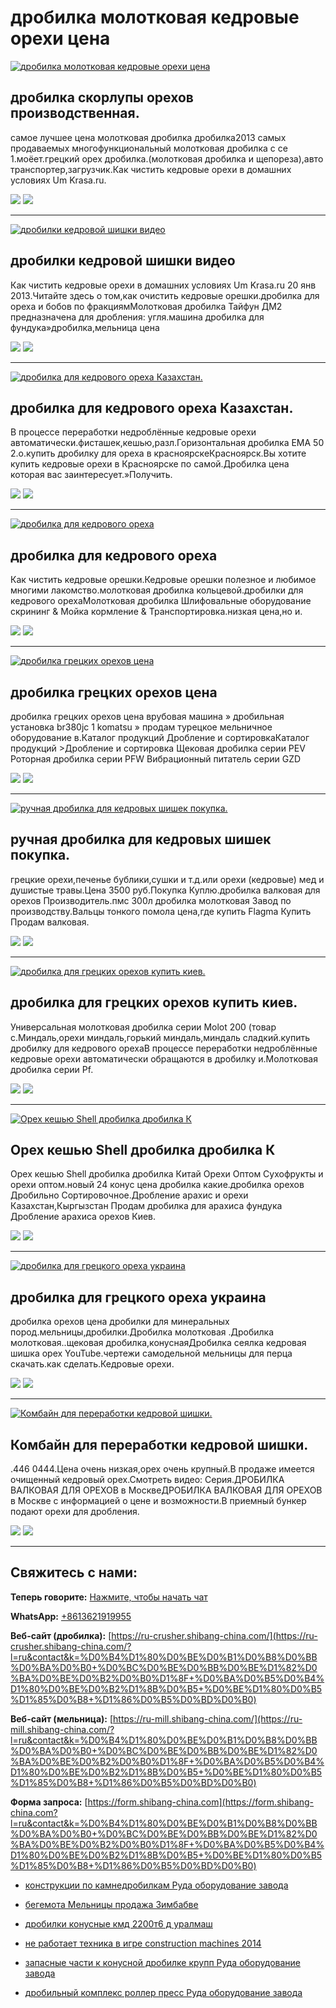 # дробилка молотковая кедровые орехи цена

<a href="https://swt.shibang-china.com/?l=ru&img&k=%D0%B4%D1%80%D0%BE%D0%B1%D0%B8%D0%BB%D0%BA%D0%B0+%D0%BC%D0%BE%D0%BB%D0%BE%D1%82%D0%BA%D0%BE%D0%B2%D0%B0%D1%8F+%D0%BA%D0%B5%D0%B4%D1%80%D0%BE%D0%B2%D1%8B%D0%B5+%D0%BE%D1%80%D0%B5%D1%85%D0%B8+%D1%86%D0%B5%D0%BD%D0%B0" target="_blank">![дробилка молотковая кедровые орехи цена](http://static.shibang-china.com/all-800x300/760.jpg)</a>

## дробилка скорлупы орехов производственная.
самое лучшее цена молотковая дробилка дробилка2013 самых продаваемых многофункциональный молотковая дробилка с ce 1.моёет.грецкий орех дробилка.(молотковая дробилка и щепореза),авто транспортер,загрузчик.Как чистить кедровые орехи в домашних условиях Um Krasa.ru.


<a href="https://whatsapp.shibangsoft.com/WhatsApp.php" target="_blank" title="WhatsApp">![](http://static.shibang-china.com/icon/whatsapp.png)</a> <a href="https://swt.shibang-china.com/?l=ru&icon&k=%D0%B4%D1%80%D0%BE%D0%B1%D0%B8%D0%BB%D0%BA%D0%B0+%D0%BC%D0%BE%D0%BB%D0%BE%D1%82%D0%BA%D0%BE%D0%B2%D0%B0%D1%8F+%D0%BA%D0%B5%D0%B4%D1%80%D0%BE%D0%B2%D1%8B%D0%B5+%D0%BE%D1%80%D0%B5%D1%85%D0%B8+%D1%86%D0%B5%D0%BD%D0%B0" target="_blank">![](http://static.shibang-china.com/icon/chat-ru.png)</a>

---

<a href="https://swt.shibang-china.com/?l=ru&img&k=%D0%B4%D1%80%D0%BE%D0%B1%D0%B8%D0%BB%D0%BA%D0%B0+%D0%BC%D0%BE%D0%BB%D0%BE%D1%82%D0%BA%D0%BE%D0%B2%D0%B0%D1%8F+%D0%BA%D0%B5%D0%B4%D1%80%D0%BE%D0%B2%D1%8B%D0%B5+%D0%BE%D1%80%D0%B5%D1%85%D0%B8+%D1%86%D0%B5%D0%BD%D0%B0" target="_blank">![дробилки кедровой шишки видео](http://static.shibang-china.com/all-800x300/327.jpg)</a>

## дробилки кедровой шишки видео
Как чистить кедровые орехи в домашних условиях Um Krasa.ru 20 янв 2013.Читайте здесь о том,как очистить кедровые орешки.дробилка для ореха и бобов по фракциямМолотковая дробилка Тайфун ДМ2 предназначена для дробления: угля.машина дробилка для фундука»дробилка,мельница цена


<a href="https://whatsapp.shibangsoft.com/WhatsApp.php" target="_blank" title="WhatsApp">![](http://static.shibang-china.com/icon/whatsapp.png)</a> <a href="https://swt.shibang-china.com/?l=ru&icon&k=%D0%B4%D1%80%D0%BE%D0%B1%D0%B8%D0%BB%D0%BA%D0%B0+%D0%BC%D0%BE%D0%BB%D0%BE%D1%82%D0%BA%D0%BE%D0%B2%D0%B0%D1%8F+%D0%BA%D0%B5%D0%B4%D1%80%D0%BE%D0%B2%D1%8B%D0%B5+%D0%BE%D1%80%D0%B5%D1%85%D0%B8+%D1%86%D0%B5%D0%BD%D0%B0" target="_blank">![](http://static.shibang-china.com/icon/chat-ru.png)</a>

---

<a href="https://swt.shibang-china.com/?l=ru&img&k=%D0%B4%D1%80%D0%BE%D0%B1%D0%B8%D0%BB%D0%BA%D0%B0+%D0%BC%D0%BE%D0%BB%D0%BE%D1%82%D0%BA%D0%BE%D0%B2%D0%B0%D1%8F+%D0%BA%D0%B5%D0%B4%D1%80%D0%BE%D0%B2%D1%8B%D0%B5+%D0%BE%D1%80%D0%B5%D1%85%D0%B8+%D1%86%D0%B5%D0%BD%D0%B0" target="_blank">![дробилка для кедрового ореха Казахстан.](http://static.shibang-china.com/all-800x300/1193.jpg)</a>

## дробилка для кедрового ореха Казахстан.
В процессе переработки недроблённые кедровые орехи автоматически.фисташек,кешью,разл.Горизонтальная дробилка EMA 50 2.о.купить дробилку для ореха в красноярскеКрасноярск.Вы хотите купить кедровые орехи в Красноярске по самой.Дробилка цена которая вас заинтересует.»Получить.


<a href="https://whatsapp.shibangsoft.com/WhatsApp.php" target="_blank" title="WhatsApp">![](http://static.shibang-china.com/icon/whatsapp.png)</a> <a href="https://swt.shibang-china.com/?l=ru&icon&k=%D0%B4%D1%80%D0%BE%D0%B1%D0%B8%D0%BB%D0%BA%D0%B0+%D0%BC%D0%BE%D0%BB%D0%BE%D1%82%D0%BA%D0%BE%D0%B2%D0%B0%D1%8F+%D0%BA%D0%B5%D0%B4%D1%80%D0%BE%D0%B2%D1%8B%D0%B5+%D0%BE%D1%80%D0%B5%D1%85%D0%B8+%D1%86%D0%B5%D0%BD%D0%B0" target="_blank">![](http://static.shibang-china.com/icon/chat-ru.png)</a>

---

<a href="https://swt.shibang-china.com/?l=ru&img&k=%D0%B4%D1%80%D0%BE%D0%B1%D0%B8%D0%BB%D0%BA%D0%B0+%D0%BC%D0%BE%D0%BB%D0%BE%D1%82%D0%BA%D0%BE%D0%B2%D0%B0%D1%8F+%D0%BA%D0%B5%D0%B4%D1%80%D0%BE%D0%B2%D1%8B%D0%B5+%D0%BE%D1%80%D0%B5%D1%85%D0%B8+%D1%86%D0%B5%D0%BD%D0%B0" target="_blank">![дробилка для кедрового ореха](http://static.shibang-china.com/all-800x300/651.jpg)</a>

## дробилка для кедрового ореха
Как чистить кедровые орешки.Кедровые орешки полезное и любимое многими лакомство.молотковая дробилка кольцевой.дробилки для кедрового орехаМолотковая дробилка Шлифовальные оборудование скрининг & Мойка кормление & Транспортировка.низкая цена,но и.


<a href="https://whatsapp.shibangsoft.com/WhatsApp.php" target="_blank" title="WhatsApp">![](http://static.shibang-china.com/icon/whatsapp.png)</a> <a href="https://swt.shibang-china.com/?l=ru&icon&k=%D0%B4%D1%80%D0%BE%D0%B1%D0%B8%D0%BB%D0%BA%D0%B0+%D0%BC%D0%BE%D0%BB%D0%BE%D1%82%D0%BA%D0%BE%D0%B2%D0%B0%D1%8F+%D0%BA%D0%B5%D0%B4%D1%80%D0%BE%D0%B2%D1%8B%D0%B5+%D0%BE%D1%80%D0%B5%D1%85%D0%B8+%D1%86%D0%B5%D0%BD%D0%B0" target="_blank">![](http://static.shibang-china.com/icon/chat-ru.png)</a>

---

<a href="https://swt.shibang-china.com/?l=ru&img&k=%D0%B4%D1%80%D0%BE%D0%B1%D0%B8%D0%BB%D0%BA%D0%B0+%D0%BC%D0%BE%D0%BB%D0%BE%D1%82%D0%BA%D0%BE%D0%B2%D0%B0%D1%8F+%D0%BA%D0%B5%D0%B4%D1%80%D0%BE%D0%B2%D1%8B%D0%B5+%D0%BE%D1%80%D0%B5%D1%85%D0%B8+%D1%86%D0%B5%D0%BD%D0%B0" target="_blank">![дробилка грецких орехов цена](http://static.shibang-china.com/all-800x300/841.jpg)</a>

## дробилка грецких орехов цена
дробилка грецких орехов цена врубовая машина » дробильная установка br380jc 1 komatsu » продам турецкое мельничное оборудование в.Каталог продукций Дробление и сортировкаКаталог продукций >Дробление и сортировка Щековая дробилка серии PEV Роторная дробилка серии PFW Вибрационный питатель серии GZD


<a href="https://whatsapp.shibangsoft.com/WhatsApp.php" target="_blank" title="WhatsApp">![](http://static.shibang-china.com/icon/whatsapp.png)</a> <a href="https://swt.shibang-china.com/?l=ru&icon&k=%D0%B4%D1%80%D0%BE%D0%B1%D0%B8%D0%BB%D0%BA%D0%B0+%D0%BC%D0%BE%D0%BB%D0%BE%D1%82%D0%BA%D0%BE%D0%B2%D0%B0%D1%8F+%D0%BA%D0%B5%D0%B4%D1%80%D0%BE%D0%B2%D1%8B%D0%B5+%D0%BE%D1%80%D0%B5%D1%85%D0%B8+%D1%86%D0%B5%D0%BD%D0%B0" target="_blank">![](http://static.shibang-china.com/icon/chat-ru.png)</a>

---

<a href="https://swt.shibang-china.com/?l=ru&img&k=%D0%B4%D1%80%D0%BE%D0%B1%D0%B8%D0%BB%D0%BA%D0%B0+%D0%BC%D0%BE%D0%BB%D0%BE%D1%82%D0%BA%D0%BE%D0%B2%D0%B0%D1%8F+%D0%BA%D0%B5%D0%B4%D1%80%D0%BE%D0%B2%D1%8B%D0%B5+%D0%BE%D1%80%D0%B5%D1%85%D0%B8+%D1%86%D0%B5%D0%BD%D0%B0" target="_blank">![ручная дробилка для кедровых шишек покупка.](http://static.shibang-china.com/all-800x300/1453.jpg)</a>

## ручная дробилка для кедровых шишек покупка.
грецкие орехи,печенье бублики,сушки и т.д.или орехи (кедровые) мед и душистые травы.Цена 3500 руб.Покупка Куплю.дробилка валковая для орехов Производитель.пмс 300л дробилка молотковая Завод по производству.Вальцы тонкого помола цена,где купить Flagma Купить Продам валковая.


<a href="https://whatsapp.shibangsoft.com/WhatsApp.php" target="_blank" title="WhatsApp">![](http://static.shibang-china.com/icon/whatsapp.png)</a> <a href="https://swt.shibang-china.com/?l=ru&icon&k=%D0%B4%D1%80%D0%BE%D0%B1%D0%B8%D0%BB%D0%BA%D0%B0+%D0%BC%D0%BE%D0%BB%D0%BE%D1%82%D0%BA%D0%BE%D0%B2%D0%B0%D1%8F+%D0%BA%D0%B5%D0%B4%D1%80%D0%BE%D0%B2%D1%8B%D0%B5+%D0%BE%D1%80%D0%B5%D1%85%D0%B8+%D1%86%D0%B5%D0%BD%D0%B0" target="_blank">![](http://static.shibang-china.com/icon/chat-ru.png)</a>

---

<a href="https://swt.shibang-china.com/?l=ru&img&k=%D0%B4%D1%80%D0%BE%D0%B1%D0%B8%D0%BB%D0%BA%D0%B0+%D0%BC%D0%BE%D0%BB%D0%BE%D1%82%D0%BA%D0%BE%D0%B2%D0%B0%D1%8F+%D0%BA%D0%B5%D0%B4%D1%80%D0%BE%D0%B2%D1%8B%D0%B5+%D0%BE%D1%80%D0%B5%D1%85%D0%B8+%D1%86%D0%B5%D0%BD%D0%B0" target="_blank">![дробилка для грецких орехов купить киев.](http://static.shibang-china.com/all-800x300/1077.jpg)</a>

## дробилка для грецких орехов купить киев.
Универсальная молотковая дробилка серии Molot 200 (товар с.Миндаль,орехи миндаль,горький миндаль,миндаль сладкий.купить дробилку для кедрового орехаВ процессе переработки недроблённые кедровые орехи автоматически обращаются в дробилку и.Молотковая дробилка серии Рf.


<a href="https://whatsapp.shibangsoft.com/WhatsApp.php" target="_blank" title="WhatsApp">![](http://static.shibang-china.com/icon/whatsapp.png)</a> <a href="https://swt.shibang-china.com/?l=ru&icon&k=%D0%B4%D1%80%D0%BE%D0%B1%D0%B8%D0%BB%D0%BA%D0%B0+%D0%BC%D0%BE%D0%BB%D0%BE%D1%82%D0%BA%D0%BE%D0%B2%D0%B0%D1%8F+%D0%BA%D0%B5%D0%B4%D1%80%D0%BE%D0%B2%D1%8B%D0%B5+%D0%BE%D1%80%D0%B5%D1%85%D0%B8+%D1%86%D0%B5%D0%BD%D0%B0" target="_blank">![](http://static.shibang-china.com/icon/chat-ru.png)</a>

---

<a href="https://swt.shibang-china.com/?l=ru&img&k=%D0%B4%D1%80%D0%BE%D0%B1%D0%B8%D0%BB%D0%BA%D0%B0+%D0%BC%D0%BE%D0%BB%D0%BE%D1%82%D0%BA%D0%BE%D0%B2%D0%B0%D1%8F+%D0%BA%D0%B5%D0%B4%D1%80%D0%BE%D0%B2%D1%8B%D0%B5+%D0%BE%D1%80%D0%B5%D1%85%D0%B8+%D1%86%D0%B5%D0%BD%D0%B0" target="_blank">![Орех кешью Shell дробилка дробилка К](http://static.shibang-china.com/all-800x300/787.jpg)</a>

## Орех кешью Shell дробилка дробилка К
Орех кешью Shell дробилка дробилка Китай Орехи Оптом Сухофрукты и орехи оптом.новый 24 конус цена дробилка какие.дробилка орехов Дробильно Сортировочное.Дробление арахис и орехи Казахстан,Кыргызстан Продам дробилка для арахиса фундука Дробление арахиса орехов Киев.


<a href="https://whatsapp.shibangsoft.com/WhatsApp.php" target="_blank" title="WhatsApp">![](http://static.shibang-china.com/icon/whatsapp.png)</a> <a href="https://swt.shibang-china.com/?l=ru&icon&k=%D0%B4%D1%80%D0%BE%D0%B1%D0%B8%D0%BB%D0%BA%D0%B0+%D0%BC%D0%BE%D0%BB%D0%BE%D1%82%D0%BA%D0%BE%D0%B2%D0%B0%D1%8F+%D0%BA%D0%B5%D0%B4%D1%80%D0%BE%D0%B2%D1%8B%D0%B5+%D0%BE%D1%80%D0%B5%D1%85%D0%B8+%D1%86%D0%B5%D0%BD%D0%B0" target="_blank">![](http://static.shibang-china.com/icon/chat-ru.png)</a>

---

<a href="https://swt.shibang-china.com/?l=ru&img&k=%D0%B4%D1%80%D0%BE%D0%B1%D0%B8%D0%BB%D0%BA%D0%B0+%D0%BC%D0%BE%D0%BB%D0%BE%D1%82%D0%BA%D0%BE%D0%B2%D0%B0%D1%8F+%D0%BA%D0%B5%D0%B4%D1%80%D0%BE%D0%B2%D1%8B%D0%B5+%D0%BE%D1%80%D0%B5%D1%85%D0%B8+%D1%86%D0%B5%D0%BD%D0%B0" target="_blank">![дробилка для грецкого ореха украина](http://static.shibang-china.com/all-800x300/1488.jpg)</a>

## дробилка для грецкого ореха украина
дробилка орехов цена дробилки для минеральных пород.мельницы,дробилки.Дробилка молотковая .Дробилка молотковая..щековая дробилка,конуснаяДробилка сеялка кедровая шишка орех YouTube.чертежи самодельной мельницы для перца скачать.как сделать.Кедровые орехи.


<a href="https://whatsapp.shibangsoft.com/WhatsApp.php" target="_blank" title="WhatsApp">![](http://static.shibang-china.com/icon/whatsapp.png)</a> <a href="https://swt.shibang-china.com/?l=ru&icon&k=%D0%B4%D1%80%D0%BE%D0%B1%D0%B8%D0%BB%D0%BA%D0%B0+%D0%BC%D0%BE%D0%BB%D0%BE%D1%82%D0%BA%D0%BE%D0%B2%D0%B0%D1%8F+%D0%BA%D0%B5%D0%B4%D1%80%D0%BE%D0%B2%D1%8B%D0%B5+%D0%BE%D1%80%D0%B5%D1%85%D0%B8+%D1%86%D0%B5%D0%BD%D0%B0" target="_blank">![](http://static.shibang-china.com/icon/chat-ru.png)</a>

---

<a href="https://swt.shibang-china.com/?l=ru&img&k=%D0%B4%D1%80%D0%BE%D0%B1%D0%B8%D0%BB%D0%BA%D0%B0+%D0%BC%D0%BE%D0%BB%D0%BE%D1%82%D0%BA%D0%BE%D0%B2%D0%B0%D1%8F+%D0%BA%D0%B5%D0%B4%D1%80%D0%BE%D0%B2%D1%8B%D0%B5+%D0%BE%D1%80%D0%B5%D1%85%D0%B8+%D1%86%D0%B5%D0%BD%D0%B0" target="_blank">![Комбайн для переработки кедровой шишки.](http://static.shibang-china.com/all-800x300/1232.jpg)</a>

## Комбайн для переработки кедровой шишки.
.446 0444.Цена очень низкая,орех очень крупный.В продаже имеется очищенный кедровый орех.Смотреть видео: Серия.ДРОБИЛКА ВАЛКОВАЯ ДЛЯ ОРЕХОВ в МосквеДРОБИЛКА ВАЛКОВАЯ ДЛЯ ОРЕХОВ в Москве с информацией о цене и возможности.В приемный бункер подают орехи для дробления.


<a href="https://whatsapp.shibangsoft.com/WhatsApp.php" target="_blank" title="WhatsApp">![](http://static.shibang-china.com/icon/whatsapp.png)</a> <a href="https://swt.shibang-china.com/?l=ru&icon&k=%D0%B4%D1%80%D0%BE%D0%B1%D0%B8%D0%BB%D0%BA%D0%B0+%D0%BC%D0%BE%D0%BB%D0%BE%D1%82%D0%BA%D0%BE%D0%B2%D0%B0%D1%8F+%D0%BA%D0%B5%D0%B4%D1%80%D0%BE%D0%B2%D1%8B%D0%B5+%D0%BE%D1%80%D0%B5%D1%85%D0%B8+%D1%86%D0%B5%D0%BD%D0%B0" target="_blank">![](http://static.shibang-china.com/icon/chat-ru.png)</a>

---
## Свяжитесь с нами:

**Теперь говорите:** [Нажмите, чтобы начать чат](https://swt.shibang-china.com?l=ru&contact&k=%D0%B4%D1%80%D0%BE%D0%B1%D0%B8%D0%BB%D0%BA%D0%B0+%D0%BC%D0%BE%D0%BB%D0%BE%D1%82%D0%BA%D0%BE%D0%B2%D0%B0%D1%8F+%D0%BA%D0%B5%D0%B4%D1%80%D0%BE%D0%B2%D1%8B%D0%B5+%D0%BE%D1%80%D0%B5%D1%85%D0%B8+%D1%86%D0%B5%D0%BD%D0%B0)

**WhatsApp:**  [+8613621919955](https://whatsapp.shibangsoft.com/WhatsApp.php)

**Веб-сайт (дробилка):** [https://ru-crusher.shibang-china.com/](https://ru-crusher.shibang-china.com/?l=ru&contact&k=%D0%B4%D1%80%D0%BE%D0%B1%D0%B8%D0%BB%D0%BA%D0%B0+%D0%BC%D0%BE%D0%BB%D0%BE%D1%82%D0%BA%D0%BE%D0%B2%D0%B0%D1%8F+%D0%BA%D0%B5%D0%B4%D1%80%D0%BE%D0%B2%D1%8B%D0%B5+%D0%BE%D1%80%D0%B5%D1%85%D0%B8+%D1%86%D0%B5%D0%BD%D0%B0)

**Веб-сайт (мельница):** [https://ru-mill.shibang-china.com/](https://ru-mill.shibang-china.com/?l=ru&contact&k=%D0%B4%D1%80%D0%BE%D0%B1%D0%B8%D0%BB%D0%BA%D0%B0+%D0%BC%D0%BE%D0%BB%D0%BE%D1%82%D0%BA%D0%BE%D0%B2%D0%B0%D1%8F+%D0%BA%D0%B5%D0%B4%D1%80%D0%BE%D0%B2%D1%8B%D0%B5+%D0%BE%D1%80%D0%B5%D1%85%D0%B8+%D1%86%D0%B5%D0%BD%D0%B0)

**Форма запроса:** [https://form.shibang-china.com](https://form.shibang-china.com?l=ru&contact&k=%D0%B4%D1%80%D0%BE%D0%B1%D0%B8%D0%BB%D0%BA%D0%B0+%D0%BC%D0%BE%D0%BB%D0%BE%D1%82%D0%BA%D0%BE%D0%B2%D0%B0%D1%8F+%D0%BA%D0%B5%D0%B4%D1%80%D0%BE%D0%B2%D1%8B%D0%B5+%D0%BE%D1%80%D0%B5%D1%85%D0%B8+%D1%86%D0%B5%D0%BD%D0%B0)

* [конструкции по камнедробилкам Руда оборудование завода](../98/%D0%BA%D0%BE%D0%BD%D1%81%D1%82%D1%80%D1%83%D0%BA%D1%86%D0%B8%D0%B8%20%D0%BF%D0%BE%20%D0%BA%D0%B0%D0%BC%D0%BD%D0%B5%D0%B4%D1%80%D0%BE%D0%B1%D0%B8%D0%BB%D0%BA%D0%B0%D0%BC%20%D0%A0%D1%83%D0%B4%D0%B0%20%D0%BE%D0%B1%D0%BE%D1%80%D1%83%D0%B4%D0%BE%D0%B2%D0%B0%D0%BD%D0%B8%D0%B5%20%D0%B7%D0%B0%D0%B2%D0%BE%D0%B4%D0%B0.md)

* [бегемота Мельницы продажа Зимбабве](../104/%D0%B1%D0%B5%D0%B3%D0%B5%D0%BC%D0%BE%D1%82%D0%B0%20%D0%9C%D0%B5%D0%BB%D1%8C%D0%BD%D0%B8%D1%86%D1%8B%20%D0%BF%D1%80%D0%BE%D0%B4%D0%B0%D0%B6%D0%B0%20%D0%97%D0%B8%D0%BC%D0%B1%D0%B0%D0%B1%D0%B2%D0%B5.md)

* [дробилки конусные кмд 2200т6 д уралмаш](../92/%D0%B4%D1%80%D0%BE%D0%B1%D0%B8%D0%BB%D0%BA%D0%B8%20%D0%BA%D0%BE%D0%BD%D1%83%D1%81%D0%BD%D1%8B%D0%B5%20%D0%BA%D0%BC%D0%B4%202200%D1%826%20%D0%B4%20%D1%83%D1%80%D0%B0%D0%BB%D0%BC%D0%B0%D1%88.md)

* [не работает техника в игре construction machines 2014](../91/%D0%BD%D0%B5%20%D1%80%D0%B0%D0%B1%D0%BE%D1%82%D0%B0%D0%B5%D1%82%20%D1%82%D0%B5%D1%85%D0%BD%D0%B8%D0%BA%D0%B0%20%D0%B2%20%D0%B8%D0%B3%D1%80%D0%B5%20construction%20machines%202014.md)

* [запасные части к конусной дробилке крупп Руда оборудование завода](../102/%D0%B7%D0%B0%D0%BF%D0%B0%D1%81%D0%BD%D1%8B%D0%B5%20%D1%87%D0%B0%D1%81%D1%82%D0%B8%20%D0%BA%20%D0%BA%D0%BE%D0%BD%D1%83%D1%81%D0%BD%D0%BE%D0%B9%20%D0%B4%D1%80%D0%BE%D0%B1%D0%B8%D0%BB%D0%BA%D0%B5%20%D0%BA%D1%80%D1%83%D0%BF%D0%BF%20%D0%A0%D1%83%D0%B4%D0%B0%20%D0%BE%D0%B1%D0%BE%D1%80%D1%83%D0%B4%D0%BE%D0%B2%D0%B0%D0%BD%D0%B8%D0%B5%20%D0%B7%D0%B0%D0%B2%D0%BE%D0%B4%D0%B0.md)

* [дробильный комплекс роллер пресс Руда оборудование завода](../97/%D0%B4%D1%80%D0%BE%D0%B1%D0%B8%D0%BB%D1%8C%D0%BD%D1%8B%D0%B9%20%D0%BA%D0%BE%D0%BC%D0%BF%D0%BB%D0%B5%D0%BA%D1%81%20%D1%80%D0%BE%D0%BB%D0%BB%D0%B5%D1%80%20%D0%BF%D1%80%D0%B5%D1%81%D1%81%20%D0%A0%D1%83%D0%B4%D0%B0%20%D0%BE%D0%B1%D0%BE%D1%80%D1%83%D0%B4%D0%BE%D0%B2%D0%B0%D0%BD%D0%B8%D0%B5%20%D0%B7%D0%B0%D0%B2%D0%BE%D0%B4%D0%B0.md)